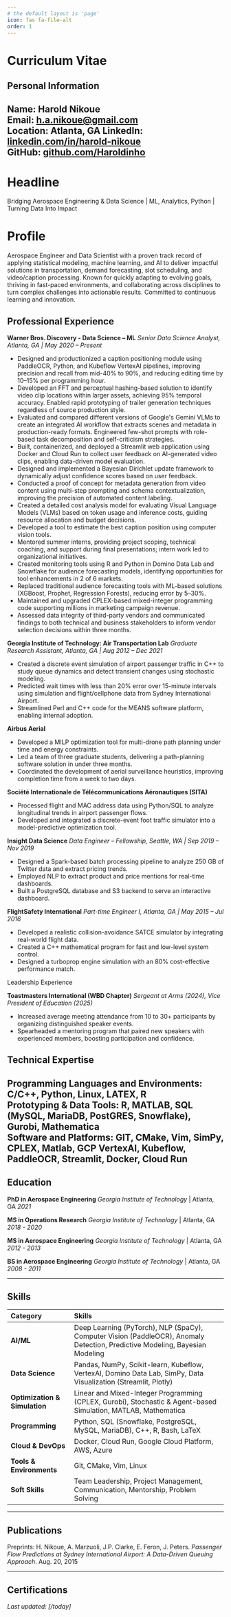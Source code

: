 ```yaml
---
# the default layout is 'page'
icon: fas fa-file-alt
order: 1
---
```



# Curriculum Vitae

## Personal Information
**Name:** Harold Nikoue  
**Email:** h.a.nikoue@gmail.com  
**Location:** Atlanta, GA 
**LinkedIn:** [linkedin.com/in/harold-nikoue](https://www.linkedin.com/in/harold-nikoue)  
**GitHub:** [github.com/Haroldinho](https://github.com/Haroldinho)
---
# Headline
Bridging Aerospace Engineering & Data Science | ML, Analytics, Python | Turning Data Into Impact


# Profile
Aerospace Engineer and Data Scientist with a proven track record of applying statistical modeling, machine learning, and AI to deliver impactful solutions in transportation, demand forecasting, slot scheduling, and video/caption processing. Known for quickly adapting to evolving goals, thriving in fast-paced environments, and collaborating across disciplines to turn complex challenges into actionable results. Committed to continuous learning and innovation.


## Professional Experience

**Warner Bros. Discovery - Data Science – ML**
*Senior Data Science Analyst, Atlanta, GA | May 2020 – Present*

- Designed and productionized a caption positioning module using PaddleOCR, Python, and Kubeflow VertexAI pipelines, improving precision and recall from mid-40% to 90%, and reducing editing time by 10–15% per programming hour.
- Developed an FFT and perceptual hashing-based solution to identify video clip locations within larger assets, achieving 95% temporal accuracy. Enabled rapid prototyping of trailer generation techniques regardless of source production style.
- Evaluated and compared different versions of Google's Gemini VLMs to create an integrated AI workflow that extracts scenes and metadata in production-ready formats. Engineered few-shot prompts with role-based task decomposition and self-criticism strategies.
- Built, containerized, and deployed a Streamlit web application using Docker and Cloud Run to collect user feedback on AI-generated video clips, enabling data-driven model evaluation.
- Designed and implemented a Bayesian Dirichlet update framework to dynamically adjust confidence scores based on user feedback.
- Conducted a proof of concept for metadata generation from video content using multi-step prompting and schema contextualization, improving the precision of automated content labeling.
- Created a detailed cost analysis model for evaluating Visual Language Models (VLMs) based on token usage and inference costs, guiding resource allocation and budget decisions.
- Developed a tool to estimate the best caption position using computer vision tools.
- Mentored summer interns, providing project scoping, technical coaching, and support during final presentations; intern work led to organizational initiatives.
- Created monitoring tools using R and Python in Domino Data Lab and Snowflake for audience forecasting models, identifying opportunities for tool enhancements in 2 of 6 markets.
- Replaced traditional audience forecasting tools with ML-based solutions (XGBoost, Prophet, Regression Forests), reducing error by 5–30%.
- Maintained and upgraded CPLEX-based mixed-integer programming code supporting millions in marketing campaign revenue.
- Assessed data integrity of third-party vendors and communicated findings to both technical and business stakeholders to inform vendor selection decisions within three months.

**Georgia Institute of Technology: Air Transportation Lab**
*Graduate Research Assistant, Atlanta, GA | Aug 2012 – Dec 2021*

- Created a discrete event simulation of airport passenger traffic in C++ to study queue dynamics and detect transient changes using stochastic modeling.
- Predicted wait times with less than 20% error over 15-minute intervals using simulation and flight/cellphone data from Sydney International Airport.
- Streamlined Perl and C++ code for the MEANS software platform, enabling internal adoption.

**Airbus Aerial**

- Developed a MILP optimization tool for multi-drone path planning under time and energy constraints.
- Led a team of three graduate students, delivering a path-planning software solution in under three months.
- Coordinated the development of aerial surveillance heuristics, improving completion time from a week to two days.

**Société Internationale de Télécommunications Aéronautiques (SITA)**

- Processed flight and MAC address data using Python/SQL to analyze longitudinal trends in airport passenger flows.
- Developed and integrated a discrete-event foot traffic simulator into a model-predictive optimization tool.

**Insight Data Science**
*Data Engineer – Fellowship, Seattle, WA | Sep 2019 – Nov 2019*

- Designed a Spark-based batch processing pipeline to analyze 250 GB of Twitter data and extract pricing trends.
- Employed NLP to extract product and price mentions for real-time dashboards.
- Built a PostgreSQL database and S3 backend to serve an interactive dashboard.

**FlightSafety International**
*Part-time Engineer I, Atlanta, GA | May 2015 – Jul 2016*

- Developed a realistic collision-avoidance SATCE simulator by integrating real-world flight data.
- Created a C++ mathematical program for fast and low-level system control.
- Designed a turboprop engine simulation with an 80% cost-effective performance match.

Leadership Experience

**Toastmasters International (WBD Chapter)**
*Sergeant at Arms (2024), Vice President of Education (2025)*

- Increased average meeting attendance from 10 to 30+ participants by organizing distinguished speaker events.
- Spearheaded a mentoring program that paired new speakers with experienced members, boosting participation and confidence.

## Technical Expertise

Programming Languages and Environments: C/C++, Python, Linux, LATEX, R  
Prototyping & Data Tools: R, MATLAB, SQL (MySQL, MariaDB, PostGRES, Snowflake), Gurobi, Mathematica  
Software and Platforms: GIT, CMake, Vim, SimPy, CPLEX, Matlab, GCP VertexAI, Kubeflow, PaddleOCR, Streamlit, Docker, Cloud Run
---

## Education

**PhD in Aerospace Engineering**
*Georgia Institute of Technology* | Atlanta, GA
*2021*

**MS in Operations Research**
*Georgia Institute of Technology* | Atlanta, GA
*2018 - 2020*

**MS in Aerospace Engineering**
*Georgia Institute of Technology* | Atlanta, GA
*2012 - 2013*

**BS in Aerospace Engineering**
*Georgia Institute of Technology* | Atlanta, GA
*2008 - 2011*

---

## Skills

| Category | Skills |
| :--- | :--- |
| **AI/ML** | Deep Learning (PyTorch), NLP (SpaCy), Computer Vision (PaddleOCR), Anomaly Detection, Predictive Modeling, Bayesian Modeling |
| **Data Science** | Pandas, NumPy, Scikit-learn, Kubeflow, VertexAI, Domino Data Lab, SimPy, Data Visualization (Streamlit, Plotly) |
| **Optimization & Simulation** | Linear and Mixed-Integer Programming (CPLEX, Gurobi), Stochastic & Agent-based Simulation, MATLAB, Mathematica |
| **Programming** | Python, SQL (Snowflake, PostgreSQL, MySQL, MariaDB), C++, R, Bash, LaTeX |
| **Cloud & DevOps** | Docker, Cloud Run, Google Cloud Platform, AWS, Azure |
| **Tools & Environments** | Git, CMake, Vim, Linux |
| **Soft Skills** | Team Leadership, Project Management, Communication, Mentorship, Problem Solving |


---

## Publications

Preprints: H. Nikoue, A. Marzuoli, J.P. Clarke, E. Feron, J. Peters. *Passenger Flow Predictions at Sydney International Airport: A Data-Driven Queuing Approach*. Aug. 20, 2015

---

## Certifications


*Last updated: [/today]* 
